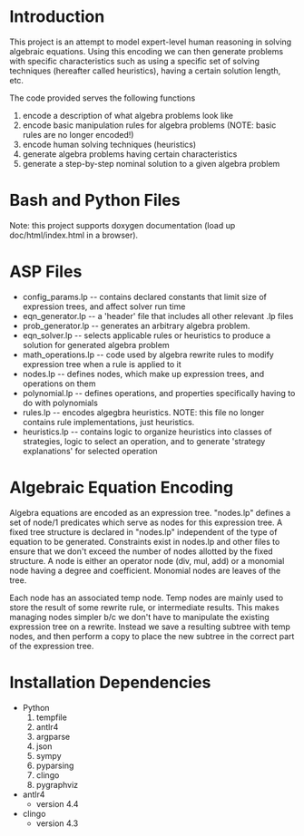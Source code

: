 Introduction
============
This project is an attempt to model expert-level human reasoning in solving
algebraic equations. Using this encoding we can then generate problems with
specific characteristics such as using a specific set of solving techniques (hereafter called
heuristics), having a certain solution length, etc. 

The code provided serves the following functions
1. encode a description of what algebra problems look like
2. encode basic manipulation rules for algebra problems (NOTE: basic rules are no longer encoded!)
3. encode human solving techniques (heuristics)
4. generate algebra problems having certain characteristics
5. generate a step-by-step nominal solution to a given algebra problem


Bash and Python Files
=====================
Note: this project supports doxygen documentation 
(load up doc/html/index.html in a browser).

ASP Files
=========
* config\_params.lp		--	contains declared constants that limit size of expression trees, and affect solver run time
* eqn\_generator.lp		-- a 'header' file that includes all other relevant .lp files
* prob\_generator.lp    -- generates an arbitrary algebra problem.
* eqn\_solver.lp		--	selects applicable rules or heuristics to produce a solution for generated algebra problem
* math\_operations.lp	--	code used by algebra rewrite rules to modify expression tree when a rule is applied to it
* nodes.lp				--	defines nodes, which make up expression trees, and operations on them
* polynomial.lp			--	defines operations, and properties specifically having to do with polynomials
* rules.lp				-- encodes algegbra heuristics. NOTE: this file no longer contains rule implementations, just heuristics.
* heuristics.lp         -- contains logic to organize heuristics into classes of strategies, logic to select an operation, and to generate 'strategy explanations' for selected operation


Algebraic Equation Encoding
===========================
Algebra equations are encoded as an expression tree. "nodes.lp" defines a set of node/1 predicates which serve as nodes
for this expression tree. A fixed tree structure is declared in "nodes.lp" independent of the type of equation to be
generated. Constraints exist in nodes.lp and other files to ensure that we don't exceed the number of nodes allotted by
the fixed structure. A node is either an operator node (div, mul, add) or a monomial node having a degree and coefficient.
Monomial nodes are leaves of the tree.

Each node has an associated temp node. Temp nodes are mainly used to store the result of some rewrite rule, or intermediate results.
This makes managing nodes simpler b/c we don't have to manipulate the existing expression tree on a rewrite. Instead
we save a resulting subtree with temp nodes, and then perform a copy to place the new subtree in the correct part of the 
expression tree. 

Installation Dependencies
=========================
* Python
    1. tempfile
    2. antlr4
    3. argparse
    4. json
    5. sympy
    6. pyparsing 
    7. clingo
    8. pygraphviz
* antlr4 
    * version 4.4
* clingo 
    * version 4.3

